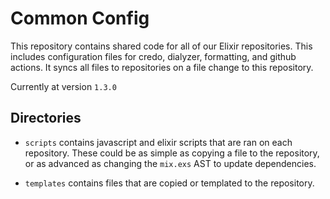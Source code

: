 # Common Config

This repository contains shared code for all of our Elixir repositories. This includes configuration files for credo, dialyzer, formatting, and github actions. It syncs all files to repositories on a file change to this repository.

<!-- {x-release-please-start-version} -->

Currently at version `1.3.0`

<!-- {x-release-please-end} -->

## Directories

- `scripts` contains javascript and elixir scripts that are ran on each repository. These could be as simple as copying a file to the repository, or as advanced as changing the `mix.exs` AST to update dependencies.

- `templates` contains files that are copied or templated to the repository.

